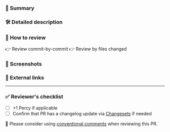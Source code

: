 ### :pushpin: Summary

<!-- If merged, this PR.... 
This should be a short TL;DR that includes the purpose of the PR.
-->

### :hammer_and_wrench: Detailed description

<!-- If more details are appropriate, add them here. What code changed, and why? -->

### 👀 How to review

<!-- Suggest how it's best for the reviewer to review the code (choose one, or remove) -->
👉 Review commit-by-commit
👉 Review by files changed

### :camera_flash: Screenshots

<!-- Screenshots always help, especially if this PR will change what renders to the browser -->

### :link: External links

<!-- Issues, RFC, etc. -->

***

### :white_check_mark: Reviewer's checklist

- [ ] +1 Percy if applicable
- [ ] Confirm that PR has a changelog update via [Changesets](https://github.com/changesets/changesets) if needed

:speech_balloon: Please consider using [conventional comments](https://conventionalcomments.org/) when reviewing this PR.
